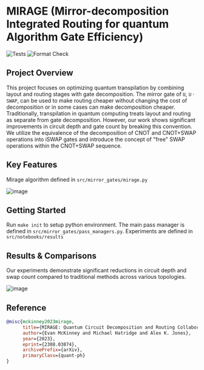 # MIRAGE (Mirror-decomposition Integrated Routing for quantum Algorithm Gate Efficiency)
![Tests](https://github.com/Pitt-JonesLab/mirror-gates/actions/workflows/tests.yml/badge.svg?branch=main)
![Format Check](https://github.com/Pitt-JonesLab/mirror-gates/actions/workflows/format-check.yml/badge.svg?branch=main)

## Project Overview

This project focuses on optimizing quantum transpilation by combining layout and routing stages with gate decomposition. The mirror gate of $\texttt{U}$, $\texttt{U} \cdot \texttt{SWAP}$, can be used to make routing cheaper without changing the cost of decomposition or in some cases can make decomposition cheaper. Traditionally, transpilation in quantum computing treats layout and routing as separate from gate decomposition. However, our work shows significant improvements in circuit depth and gate count by breaking this convention. We utilize the equivalence of the decomposition of CNOT and CNOT+SWAP operations into iSWAP gates and introduce the concept of "free" SWAP operations within the CNOT+SWAP sequence.

## Key Features

Mirage algorithm defined in `src/mirror_gates/mirage.py`

![image](https://github.com/Pitt-JonesLab/mirror-gates/assets/47376937/08408089-561a-4799-9904-a2637d829edd)

## Getting Started

Run `make init` to setup python environment. The main pass manager is defined in `src/mirror_gates/pass_managers.py`. Experiments are defined in `src/notebooks/results`

## Results & Comparisons

Our experiments demonstrate significant reductions in circuit depth and swap count compared to traditional methods across various topologies.

![image](https://github.com/Pitt-JonesLab/mirror-gates/assets/47376937/81653cab-24c1-4170-ac5a-438c94d2bab3)

## Reference

```bibtex
@misc{mckinney2023mirage,
      title={MIRAGE: Quantum Circuit Decomposition and Routing Collaborative Design using Mirror Gates},
      author={Evan McKinney and Michael Hatridge and Alex K. Jones},
      year={2023},
      eprint={2308.03874},
      archivePrefix={arXiv},
      primaryClass={quant-ph}
}
```
